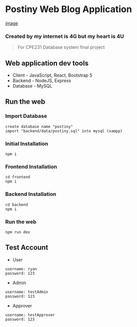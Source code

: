 # Postiny Web Blog Application

[image](Backend/uploads/icon.jpg)

### Created by my internet is 4G but my heart is 4U
> For CPE231 Database system final project

## Web application dev tools
* Client - JavaScript, React, Bootstrap 5
* Backend - NodeJS, Express
* Database - MySQL

## Run the web

### Import Database
```
create database name "postiny"
import "backend/data/postiny.sql" into mysql (xampp)
```

### Initial Installation
```
npm i
```

### Frontend Installation
```
cd frontend
npm i
```

### Backend Installation
```
cd backend
npm i
```

### Run the web
```
npm run dev
```

## Test Account

* User
```
username: ryan
password: 123
```

* Admin
```
username: testAdmin
password: 123
```

* Approver
```
username: testApprover
password: 123
```
